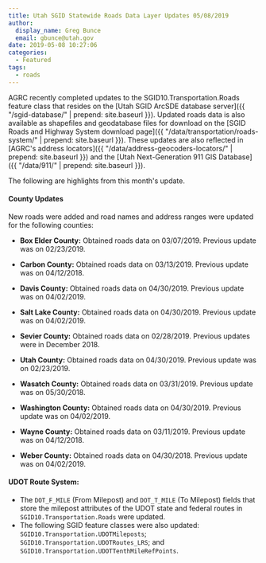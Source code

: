 ```yaml
---
title: Utah SGID Statewide Roads Data Layer Updates 05/08/2019
author:
  display_name: Greg Bunce
  email: gbunce@utah.gov
date: 2019-05-08 10:27:06
categories:
  - Featured
tags:
  - roads
---
```


AGRC recently completed updates to the SGID10.Transportation.Roads feature class that resides on the [Utah SGID ArcSDE database server]({{ "/sgid-database/" | prepend: site.baseurl }}). Updated roads data is also available as shapefiles and geodatabase files for download on the [SGID Roads and Highway System download page]({{ "/data/transportation/roads-system/" | prepend: site.baseurl }}). These updates are also reflected in [AGRC's address locators]({{ "/data/address-geocoders-locators/" | prepend: site.baseurl }}) and the [Utah Next-Generation 911 GIS Database]({{ "/data/911/" | prepend: site.baseurl }}).


The following are highlights from this month's update.

#### County Updates

New roads were added and road names and address ranges were updated for the following counties:

- **Box Elder County:** Obtained roads data on 03/07/2019. Previous update was on 02/23/2019.

- **Carbon County:** Obtained roads data on 03/13/2019. Previous update was on 04/12/2018.

- **Davis County:** Obtained roads data on 04/30/2019. Previous update was on 04/02/2019.

- **Salt Lake County:** Obtained roads data on 04/30/2019. Previous update was on 04/02/2019.

- **Sevier County:** Obtained roads data on 02/28/2019. Previous updates were in December 2018.

- **Utah County:** Obtained roads data on 04/30/2019. Previous update was on 02/23/2019.

- **Wasatch County:** Obtained roads data on 03/31/2019. Previous update was on 05/30/2018.

- **Washington County:** Obtained roads data on 04/30/2019. Previous update was on 04/02/2019.

- **Wayne County:** Obtained roads data on 03/11/2019. Previous update was on 04/12/2018.

- **Weber County:** Obtained roads data on 04/30/2018. Previous update was on 04/02/2019.


#### UDOT Route System:

- The `DOT_F_MILE` (From Milepost) and `DOT_T_MILE` (To Milepost) fields that store the milepost attributes of the UDOT state and federal routes in `SGID10.Transportation.Roads` were updated.
- The following SGID feature classes were also updated: `SGID10.Transportation.UDOTMileposts`; `SGID10.Transportation.UDOTRoutes_LRS`; and `SGID10.Transportation.UDOTTenthMileRefPoints`.
